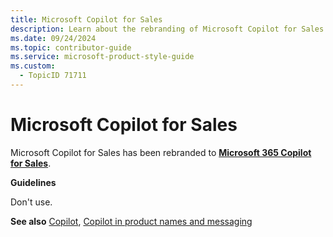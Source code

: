 ```yaml
---
title: Microsoft Copilot for Sales
description: Learn about the rebranding of Microsoft Copilot for Sales to Microsoft 365 Copilot for Sales and understand the guidelines for referencing this product in documentation.
ms.date: 09/24/2024
ms.topic: contributor-guide
ms.service: microsoft-product-style-guide
ms.custom:
  - TopicID 71711
---
```



# Microsoft Copilot for Sales

Microsoft Copilot for Sales has been rebranded to [**Microsoft 365 Copilot for Sales**](~\copilot-guidance\copilot\microsoft-365-copilot-for-sales.md).

**Guidelines**

Don't use.

**See also** [Copilot](https://styleguides.azurewebsites.net/Styleguide/Read?id=2696&topicid=71805), [Copilot in product names and messaging](~\copilot-guidance\copilot-in-product-names-and-messaging.md) 

